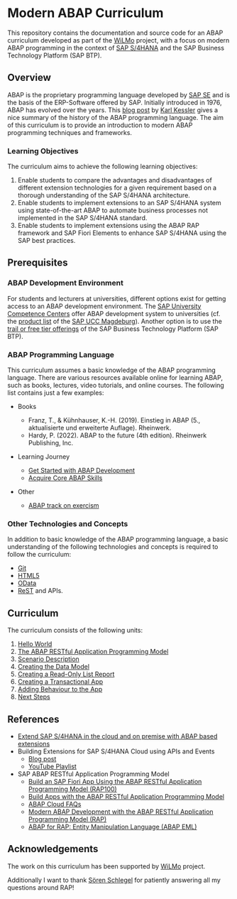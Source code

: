 # Modern ABAP Curriculum

This repository contains the documentation and source code for an ABAP
curriculum developed as part of the [WiLMo](https://www.dh.nrw/kooperationen/OERContent.nrw%202021-95) project,
with a focus on modern ABAP programming in the context of [SAP S/4HANA](https://en.wikipedia.org/wiki/SAP_S/4HANA)
and the SAP Business Technology Platform (SAP BTP).

## Overview

ABAP is the proprietary
programming language developed by [SAP SE](https://www.sap.com/) and is the basis of the ERP-Software offered by SAP.
Initially introduced in 1976, ABAP has evolved over the years.
This [blog post](https://blogs.sap.com/2022/09/01/evolution-of-abap/) by [Karl Kessler](https://people.sap.com/karl.kessler)
gives a nice summary of the history of the ABAP programming language.
The aim of this curriculum is to provide an
introduction to modern ABAP programming techniques and frameworks.

### Learning Objectives

The curriculum aims to achieve the following learning objectives:

1. Enable students to compare the advantages and disadvantages of different extension
   technologies for a given requirement based on a thorough understanding of the SAP S/4HANA architecture.
1. Enable students to implement extensions to an SAP S/4HANA system using state-of-the-art
   ABAP to automate business processes not implemented in the SAP S/4HANA standard.
1. Enable students to implement extensions using the ABAP RAP framework and SAP Fiori
   Elements to enhance SAP S/4HANA using the SAP best practices.

## Prerequisites

### ABAP Development Environment

For students and lecturers at universities, different options exist for getting access to an ABAP development environment.
The [SAP University Competence Centers](https://www.sap-ucc.com/) offer ABAP development system to universities (cf. the
[product list](https://portal.ucc.ovgu.de/services-produkte_rv/produktliste/) of the [SAP UCC Magdeburg](https://portal.ucc.ovgu.de/)).
Another option is to use the [trail or free tier offerings](https://www.sap.com/products/technology-platform/trial.html)
of the SAP Business Technology Platform (SAP BTP).

### ABAP Programming Language

This curriculum assumes a basic knowledge of the ABAP programming language. There
are various resources available online for learning ABAP, such as books, lectures,
video tutorials, and online courses. The following list contains just a few examples:

- Books

  - Franz, T., & Kühnhauser, K.-H. (2019). Einstieg in ABAP (5., aktualisierte und erweiterte Auflage). Rheinwerk.
  - Hardy, P. (2022). ABAP to the future (4th edition). Rheinwerk Publishing, Inc.

- Learning Journey

  - [Get Started with ABAP Development](https://developers.sap.com/mission.abap-dev-get-started.html)
  - [Acquire Core ABAP Skills](https://learning.sap.com/learning-journey/acquire-core-abap-skills)

- Other
  - [ABAP track on exercism](https://exercism.org/tracks/abap)

### Other Technologies and Concepts

In addition to basic knowledge of the ABAP programming language, a basic understanding
of the following technologies and concepts is required to follow the curriculum:

- [Git](https://en.wikipedia.org/wiki/Git)
- [HTML5](https://en.wikipedia.org/wiki/HTML5)
- [OData](https://www.odata.org/)
- [ReST](https://en.wikipedia.org/wiki/Representational_state_transfer) and APIs.

## Curriculum

The curriculum consists of the following units:

1. [Hello World](./docs/hello_world.md)
1. [The ABAP RESTful Application Programming Model](./docs/abap_rap.md)
1. [Scenario Description](./docs/scenario_description.md)
1. [Creating the Data Model](./docs/data_model.md)
1. [Creating a Read-Only List Report](./docs/ro_list_report.md)
1. [Creating a Transactional App](./docs/transactional_app.md)
1. [Adding Behaviour to the App](./docs/adding_behavior.md)
1. [Next Steps](./docs/next_steps.md)

## References

- [Extend SAP S/4HANA in the cloud and on premise with ABAP based extensions](https://www.sap.com/documents/2022/10/52e0cd9b-497e-0010-bca6-c68f7e60039b.html)
- Building Extensions for SAP S/4HANA Cloud using APIs and Events
  - [Blog post](https://blogs.sap.com/2019/10/22/building-extensions-for-the-intelligent-enterprise-on-sap-cloud-platform/)
  - [YouTube Playlist](https://www.youtube.com/playlist?list=PLkzo92owKnVxiagp35AcwoxOlX0J4hLyY)
- SAP ABAP RESTful Application Programming Model
  - [Build an SAP Fiori App Using the ABAP RESTful Application Programming Model (RAP100)](https://developers.sap.com/group.sap-fiori-abap-rap100.html)
  - [Build Apps with the ABAP RESTful Application Programming Model](https://open.sap.com/courses/cp13)
  - [ABAP Cloud FAQs](https://community.sap.com/topics/abap/abap-cloud-faq)
  - [Modern ABAP Development with the ABAP RESTful Application Programming Model (RAP)](https://community.sap.com/topics/abap/rap)
  - [ABAP for RAP: Entity Manipulation Language (ABAP EML)](https://github.com/SAP-samples/abap-cheat-sheets/blob/main/08_EML_ABAP_for_RAP.md)

## Acknowledgements

The work on this curriculum has been supported by [WiLMo](https://www.dh.nrw/kooperationen/OERContent.nrw%202021-95) project.

Additionally I want to thank [Sören Schlegel](https://people.sap.com/sschlegel) for patiently answering all my questions
around RAP!
